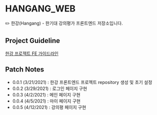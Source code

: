 # HANGANG_WEB

✏️ 한강(Hangang) - 한기대 강의평가 프론트엔드 저장소입니다.

## Project Guideline

[한강 프로젝트 FE 가이드라인](https://docs.google.com/document/d/1_-EnZk-9KotVCJ6cLr9_Ixjoyu4I-NGRdCHYofLaEPI/edit)

## Patch Notes

- 0.0.1 (3/21/2021) : 한강 프론트엔드 프로젝트 repository 생성 및 초기 설정
- 0.0.2 (3/29/2021) : 로그인 페이지 구현
- 0.0.3 (4/2/2021) : 메인 페이지 구현
- 0.0.4 (4/5/2021) : 마이 페이지 구현
- 0.0.5 (4/12/2021) : 강의평 페이지 구현
